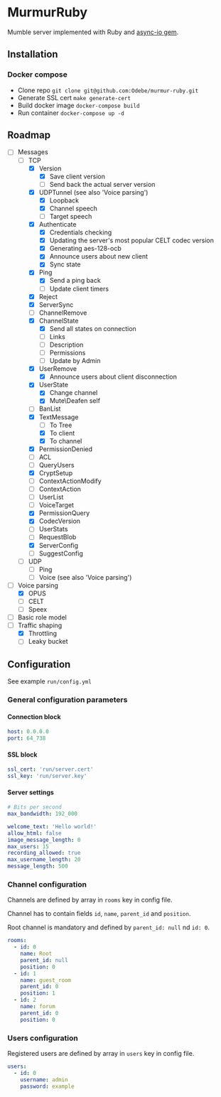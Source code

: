 # MurmurRuby
Mumble server implemented with Ruby and [async-io gem](https://github.com/socketry/async-io).

## Installation
### Docker compose
* Clone repo `git clone git@github.com:Odebe/murmur-ruby.git`
* Generate SSL cert `make generate-cert`
* Build docker image `docker-compose build`
* Run container `docker-compose up -d`

## Roadmap
- [ ] Messages
  - [ ] TCP
    - [x] Version
      - [x] Save client version
      - [ ] Send back the actual server version
    - [x] UDPTunnel (see also 'Voice parsing')
      - [x] Loopback
      - [x] Channel speech
      - [ ] Target speech
    - [x] Authenticate
      - [x] Credentials checking
      - [x] Updating the server's most popular CELT codec version
      - [x] Generating aes-128-ocb
      - [x] Announce users about new client
      - [x] Sync state
    - [x] Ping
      - [x] Send a ping back
      - [ ] Update client timers
    - [x] Reject
    - [x] ServerSync
    - [ ] ChannelRemove
    - [x] ChannelState
      - [x] Send all states on connection
      - [ ] Links
      - [ ] Description
      - [ ] Permissions
      - [ ] Update by Admin
    - [x] UserRemove
      - [x] Announce users about client disconnection
    - [x] UserState
      - [x] Change channel
      - [x] Mute\Deafen self
    - [ ] BanList
    - [x] TextMessage
      - [ ] To Tree
      - [x] To client
      - [x] To channel
    - [x] PermissionDenied
    - [ ] ACL
    - [ ] QueryUsers
    - [x] CryptSetup
    - [ ] ContextActionModify
    - [ ] ContextAction
    - [ ] UserList
    - [ ] VoiceTarget
    - [x] PermissionQuery
    - [x] CodecVersion
    - [ ] UserStats
    - [ ] RequestBlob
    - [x] ServerConfig
    - [ ] SuggestConfig
  - [ ] UDP
    - [ ] Ping
    - [ ] Voice (see also 'Voice parsing')
- [ ] Voice parsing
  - [x] OPUS
  - [ ] CELT
  - [ ] Speex
- [ ] Basic role model
- [ ] Traffic shaping
  - [x] Throttling
  - [ ] Leaky bucket

## Configuration
See example `run/config.yml`

### General configuration parameters
#### Connection block
```yaml
host: 0.0.0.0
port: 64_738
```

#### SSL block
```yaml
ssl_cert: 'run/server.cert'
ssl_key: 'run/server.key'
```

#### Server settings
```yaml
# Bits per second
max_bandwidth: 192_000

welcome_text: 'Hello world!'
allow_html: false
image_message_length: 0
max_users: 15
recording_allowed: true
max_username_length: 20
message_length: 500
```

### Channel configuration
Channels are defined by array in `rooms` key in config file.

Channel has to contain fields `id`, `name`, `parent_id` and `position`.

Root channel is mandatory and defined by `parent_id: null` nd `id: 0`.
```yaml
rooms:
  - id: 0
    name: Root
    parent_id: null
    position: 0
  - id: 1
    name: guest_room
    parent_id: 0
    position: 1
  - id: 2
    name: forum
    parent_id: 0
    position: 0
```

### Users configuration
Registered users are defined by array in `users` key in config file.

```yaml
users:
  - id: 0
    username: admin
    password: example
```
